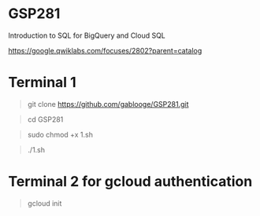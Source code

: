 # GSP281

Introduction to SQL for BigQuery and Cloud SQL 

https://google.qwiklabs.com/focuses/2802?parent=catalog


# Terminal 1
> git clone https://github.com/gablooge/GSP281.git

> cd GSP281

> sudo chmod +x 1.sh

> ./1.sh


# Terminal 2 for gcloud authentication
> gcloud init

